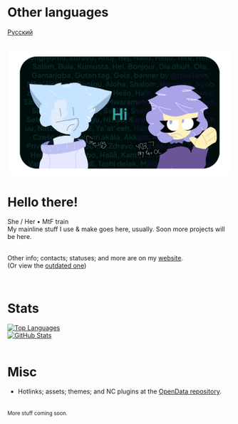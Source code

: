 <div id="otherlangs">
  <h1>Other languages</h1>
  
  [Русский](README.ru.md)
</div>

<br>

<img src="banner/en_US.png">

<div id="main">
  <h1>Hello there!</h1>
  She / Her • MtF train<br>
  My mainline stuff I use & make goes here, usually. Soon more projects will be here.<br><br>
  
  Other info; contacts; statuses; and more are on my [website](https://ann.maxy.top).<br>
  (Or view the [outdated one](https://ann.is-a.dev/old-index.html))
</div>

<br>

<div id="stats">
  <h1>Stats</h1>
  <a href="https://github.com/true1ann">
    <img src="https://api.ann.maxy.top/github-readme-stats/top-langs/?username=true1ann&layout=compact&theme=react" alt="Top Languages">
  </a><br>
  <a href="https://github.com/true1ann">
    <img src="https://api.ann.maxy.top/github-readme-stats/?username=true1ann&theme=react" alt="GitHub Stats">
  </a>
</div>

<br>

<div id="misc">
  <h1>Misc</h1>

  - Hotlinks; assets; themes; and NC plugins at the [OpenData repository](https://github.com/true1ann/opendata).<br>
  
  <br><small>More stuff coming soon.</small>
</div>

